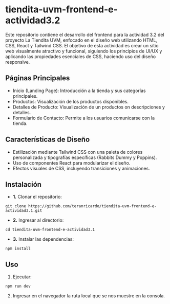 # tiendita-uvm-frontend-e-actividad3.2
Este repositorio contiene el desarrollo del frontend para la actividad 3.2 del proyecto La Tiendita UVM, enfocado en el diseño web utilizando HTML, CSS, React y Tailwind CSS. El objetivo de esta actividad es crear un sitio web visualmente atractivo y funcional, siguiendo los principios de UI/UX y aplicando las propiedades esenciales de CSS, haciendo uso del diseño responsive.

## Páginas Principales
- Inicio (Landing Page): Introducción a la tienda y sus categorías principales.
- Productos: Visualización de los productos disponibles.
- Detalles de Producto: Visualización de un productos on descripciones y detalles.
- Formulario de Contacto: Permite a los usuarios comunicarse con la tienda.

## Características de Diseño
- Estilización mediante Tailwind CSS con una paleta de colores personalizada y tipografías específicas (Rabbits Dummy y Poppins).
- Uso de componentes React para modularizar el diseño.
- Efectos visuales de CSS, incluyendo transiciones y animaciones.

## Instalación
- **1.** Clonar el repositorio:
```
git clone https://github.com/teranricardo/tiendita-uvm-frontend-e-actividad3.1.git
```
- **2.**  Ingresar al directorio:
```
cd tiendita-uvm-frontend-e-actividad3.1
```
- **3.**  Instalar las dependencias:
```
npm install
```

## Uso
1. Ejecutar:
```
npm run dev
```
2. Ingresar en el navegador la ruta local que se nos muestre en la consola.